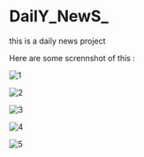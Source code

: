# DailY_NewS_

this is a daily news project 

Here are some scrennshot of this :

![1](https://user-images.githubusercontent.com/80045221/128295651-55925c3d-a0e5-48c3-a7b4-87fa1ec915c0.png)

![2](https://user-images.githubusercontent.com/80045221/128295658-df332f5f-1fe9-478e-acfb-24bbdbe74313.png)

![3](https://user-images.githubusercontent.com/80045221/128295661-1e58a3dc-a526-4adb-a4ee-d1ac03c8f0b2.png)

![4](https://user-images.githubusercontent.com/80045221/128295669-59559c2b-bf66-46e3-afbd-ceb46ac64e8c.png)

![5](https://user-images.githubusercontent.com/80045221/128295636-92d69659-e635-4483-892a-68ed5ad99165.png)
